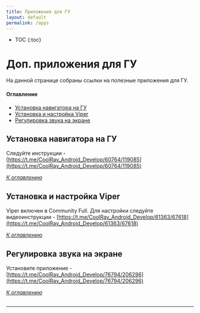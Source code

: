 ```yaml
---
title: Приложения для ГУ
layout: default
permalink: /apps
---
```


* TOC
{:toc}

# Доп. приложения для ГУ
На данной странице собраны ссылки на полезные приложения для ГУ.

#### Оглавление
- [Установка навигатора на ГУ](#установка-навигатора-на-гу)
- [Установка и настройка Viper](#настройка-viper)
- [Регулировка звука на экране](#регулировка-звука-на-экране)

## Установка навигатора на ГУ
Следуйте инструкции - [https://t.me/CoolRay_Android_Develop/60764/119085](https://t.me/CoolRay_Android_Develop/60764/119085)

_[К оглавлению](#оглавление)_

## Установка и настройка Viper
Viper включен в Community Full. 
Для настройки следуйте видеоинструкции - [https://t.me/CoolRay_Android_Develop/61363/67618](https://t.me/CoolRay_Android_Develop/61363/67618)

_[К оглавлению](#оглавление)_

## Регулировка звука на экране
Установите приложение - [https://t.me/CoolRay_Android_Develop/76794/206296](https://t.me/CoolRay_Android_Develop/76794/206296)

_[К оглавлению](#оглавление)_

##
---

